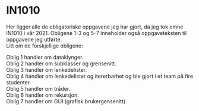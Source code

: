 # IN1010
Her ligger alle de obligatoriske oppgavene jeg har gjort, da jeg tok emne IN1010 i vår 2021.
Obligene 1-3 og 5-7 inneholder også oppgaveteksten til oppgavene jeg utførte. <br />
Litt om de forskjellige obligene:

Oblig 1 handler om dataklynger. <br />
Oblig 2 handler om subklasser og grensenitt. <br />
Oblig 3 handler om lenkedelister. <br />
Oblig 4 handler om lenkedelister og itererbarhet og ble gjort i et team på fire studenter. <br />
Oblig 5 handler om tråder. <br />
Oblig 6 handler om rekursjon. <br />
Oblig 7 handler om GUI (grafisk brukergensenitt). <br />
